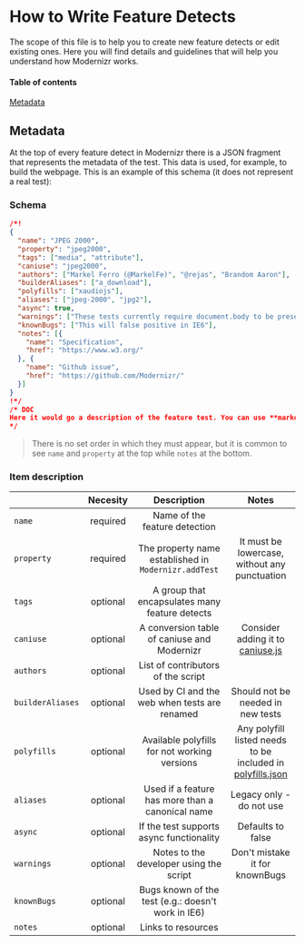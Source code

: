# How to Write Feature Detects
The scope of this file is to help you to create new feature detects or edit existing ones. Here you will find details and guidelines that will help you understand how
Modernizr works.

#### Table of contents
[Metadata](#metadata)

## Metadata
At the top of every feature detect in Modernizr there is a JSON fragment that represents the metadata of the test. This data is used, for example, to build the webpage.
This is an example of this schema (it does not represent a real test): 
### Schema
```json
/*!
{
  "name": "JPEG 2000",
  "property": "jpeg2000",
  "tags": ["media", "attribute"],
  "caniuse": "jpeg2000",
  "authors": ["Markel Ferro (@MarkelFe)", "@rejas", "Brandom Aaron"],
  "builderAliases": ["a_download"],
  "polyfills": ["xaudiojs"],
  "aliases": ["jpeg-2000", "jpg2"],
  "async": true,
  "warnings": ["These tests currently require document.body to be present"],
  "knownBugs": ["This will false positive in IE6"],
  "notes": [{
    "name": "Specification",
    "href": "https://www.w3.org/"
  }, {
    "name": "Github issue",
    "href": "https://github.com/Modernizr/"
  }]
}
!*/
/* DOC
Here it would go a description of the feature test. You can use **markdown** here :)
*/
```
> There is no set order in which they must appear, but it is common to see `name` and `property` at the top while `notes` at the bottom.

### Item description
|                  | Necesity |                      Description                     |                                       Notes                                      |
|------------------|:--------:|:----------------------------------------------------:|:--------------------------------------------------------------------------------:|
| `name`           | required |             Name of the feature detection            |                                                                                  |
| `property`       | required | The property name established in `Modernizr.addTest` |                   It must be lowercase, without any punctuation                  |
| `tags`           | optional |    A group that encapsulates many feature detects    |                                                                                  |
| `caniuse`        | optional |      A conversion table of caniuse and Modernizr     |      Consider adding it to [caniuse.js](test/browser/integration/caniuse.js)     |
| `authors`        | optional |          List of contributors of the script          |                                                                                  |
| `builderAliases` | optional |     Used by CI and the web when tests are renamed    |                         Should not be needed in new tests                        |
| `polyfills`      | optional |     Available polyfills for not working versions     | Any polyfill listed needs to be included in [polyfills.json](lib/polyfills.json) |
| `aliases`        | optional |   Used if a feature has more than a canonical name   |                             Legacy only - do not use                             |
| `async`          | optional |       If the test supports async functionality       |                                 Defaults to false                                |
| `warnings`       | optional |        Notes to the developer using the script       |                          Don't mistake it for knownBugs                          |
| `knownBugs`      | optional |  Bugs known of the test (e.g.: doesn't work in IE6)  |                                                                                  |
| `notes`          | optional |                  Links to resources                  |                                                                                  |
